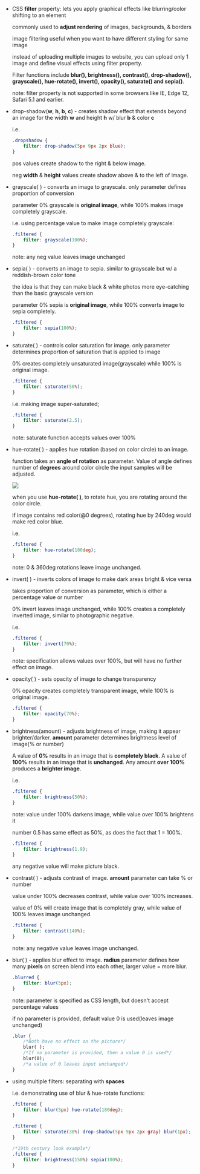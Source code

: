 -   CSS **filter** property: lets you apply graphical effects like blurring/color shifting to an element
    
    commonly used to **adjust rendering** of images, backgrounds, & borders
    
    image filtering useful when you want to have different styling for same image
    
    instead of uploading multiple images to website, you can upload only 1 image and define visual effects using filter property.
    
    Filter functions include **blur(), brightness(), contrast(), drop-shadow(), grayscale(), hue-rotate(), invert(), opacity(), saturate() and sepia()**.
    
    note: filter property is not supported in some browsers like IE, Edge 12, Safari 5.1 and earlier.
    
-   drop-shadow(**w**, **h**, **b**, **c**) - creates shadow effect that extends beyond an image for the width **w** and height **h** w/ blur **b** & color **c**
    
    i.e.
    
    ```css
    .dropshadow {
    	filter: drop-shadow(5px 9px 2px blue);
    }
    ```
    
    pos values create shadow to the right & below image.
    
    neg **width** & **height** values create shadow above & to the left of image.
    
-   grayscale( ) - converts an image to grayscale. only parameter defines proportion of conversion
    
    parameter 0% grayscale is **original image**, while 100% makes image completely grayscale.
    
    i.e. using percentage value to make image completely grayscale:
    
    ```css
    .filtered {
    	filter: grayscale(100%);
    }
    ```
    
    note: any neg value leaves image unchanged
    
-   sepia( ) - converts an image to sepia. similar to grayscale but w/ a reddish-brown color tone
    
    the idea is that they can make black & white photos more eye-catching than the basic grayscale version
    
    parameter 0% sepia is **original image**, while 100% converts image to sepia completely.
    
    ```css
    .filtered {
    	filter: sepia(100%);
    }
    ```
    
-   saturate( ) - controls color saturation for image. only parameter determines proportion of saturation that is applied to image
    
    0% creates completely unsaturated image(grayscale) while 100% is original image.
    
    ```css
    .filtered {
    	filter: saturate(50%);
    }
    ```
    
    i.e. making image super-saturated;
    
    ```css
    .filtered {
    	filter: saturate(2.5);
    }
    ```
    
    note: saturate function accepts values over 100%
    
-   hue-rotate( ) - applies hue rotation (based on color circle) to an image.
    
    function takes an **angle of rotation** as parameter. Value of angle defines number of **degrees** around color circle the input samples will be adjusted.
    
    ![](https://s3.us-west-2.amazonaws.com/secure.notion-static.com/85598d86-969e-408c-b8d2-c271e87c6028/Untitled.png?X-Amz-Algorithm=AWS4-HMAC-SHA256&X-Amz-Credential=AKIAT73L2G45O3KS52Y5%2F20210308%2Fus-west-2%2Fs3%2Faws4_request&X-Amz-Date=20210308T132820Z&X-Amz-Expires=86400&X-Amz-Signature=20cbbced4331dc5bea0de55a6eb1458649f0e07a1658cb51415af7aa63e7b704&X-Amz-SignedHeaders=host&response-content-disposition=filename%20%3D%22Untitled.png%22)
    
    when you use **hue-rotate( )**, to rotate hue, you are rotating around the color circle.
    
    if image contains red color(@0 degrees), rotating hue by 240deg would make red color blue.
    
    i.e.
    
    ```css
    .filtered {
    	filter: hue-rotate(180deg);
    }
    ```
    
    note: 0 & 360deg rotations leave image unchanged.
    
-   invert( ) - inverts colors of image to make dark areas bright & vice versa
    
    takes proportion of conversion as parameter, which is either a percentage value or number
    
    0% invert leaves image unchanged, while 100% creates a completely inverted image, similar to photographic negative.
    
    i.e.
    
    ```css
    .filtered {
    	filter: invert(70%);
    }
    ```
    
    note: specification allows values over 100%, but will have no further effect on image.
    
-   opacity( ) - sets opacity of image to change transparency
    
    0% opacity creates completely transparent image, while 100% is original image.
    
    ```css
    .filtered {
    	filter: opacity(70%);
    }
    ```
    
-   brightness(amount) - adjusts brightness of image, making it appear brighter/darker. **amount** parameter determines brightness level of image(% or number)
    
    A value of **0%** results in an image that is **completely black**. A value of **100%** results in an image that is **unchanged**. Any amount **over 100%** produces a **brighter image**.
    
    i.e.
    
    ```css
    .filtered {
    	filter: brightness(50%);
    }
    ```
    
    note: value under 100% darkens image, while value over 100% brightens it
    
    number 0.5 has same effect as 50%, as does the fact that 1 = 100%.
    
    ```css
    .filtered {
    	filter: brightness(1.9);
    }
    ```
    
    any negative value will make picture black.
    
-   contrast( ) - adjusts contrast of image. **amount** parameter can take % or number
    
    value under 100% decreases contrast, while value over 100% increases.
    
    value of 0% will create image that is completely gray, while value of 100% leaves image unchanged.
    
    ```css
    .filtered {
    	filter: contrast(140%);
    }
    ```
    
    note: any negative value leaves image unchanged.
    
-   blur( ) - applies blur effect to image. **radius** parameter defines how many **pixels** on screen blend into each other, larger value = more blur.
    
    ```css
    .blurred {
    	filter: blur(5px);
    }
    ```
    
    note: parameter is specified as CSS length, but doesn't accept percentage values
    
    if no parameter is provided, default value 0 is used(leaves image unchanged)
    
    ```css
    .blur {
    	/*Both have no effect on the picture*/
    	blur( );
    	/*If no parameter is provided, then a value 0 is used*/
    	blur(0);
    	/*a value of 0 leaves input unchanged*/
    }
    ```
    
-   using multiple filters: separating with **spaces**
    
    i.e. demonstrating use of blur & hue-rotate functions:
    
    ```css
    .filtered {
    	filter: blur(5px) hue-rotate(180deg);
    }
    ```
    
    ```css
    .filtered {
    	filter: saturate(30%) drop-shadow(5px 9px 2px gray) blur(1px);
    }
    ```
    
    ```css
    /*19th century look example*/
    .filtered {
    	filter: brightness(150%) sepia(100%);
    }
    ```